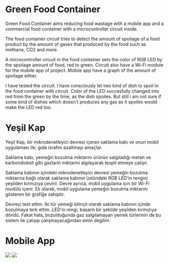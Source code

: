 # Green Food Container

Green Food Container aims reducing food wastage with a mobile app and a commercial food container with a microcontroller circuit inside.

The food container circuit tries to detect the amount of spoilage of a food product by the amount of gases that produced by the food such as methane, CO2 and more.

A microcontroller circuit in the food container sets the color of RGB LED by the spoilage amount of food, red to green. Circuit also have a Wi-Fi module for the mobile app of project. Mobile app have a graph of the amount of spoilage either.

I have tested the circuit. I have consciously let two kind of dish to spoil in the food container with circuit. Color of the LED succesfully changed into red from the green by the time, as the dish spoiles. But still i am not sure if some kind of dishes which doesn't produces any gas as it spoiles would make the LED red too.

# Yeşil Kap

Yeşil Kap, bir mikrodenetleyici devresi içeren saklama kabı ve onun mobil uygulaması ile; gıda israfını azaltmayı amaçlar.

Saklama kabı, yemeğin bozulma miktarını ürünün salgıladığı metan ve karbondioksit gibi gazlarin miktarini algılayarak tespit etmeye çalışır.

Saklama kabının içindeki mikrodenetleyici devresi yemeğin bozulma miktarına bağlı olarak saklama kabının üstündeki RGB LED'in rengini yeşilden kırmızıya çevirir. Devre ayrıca, mobil uygulama için bir Wi-Fi modülü içerir. Ek olarak, mobil uygulama yemeğin bozulma miktarını gösteren bir grafiğe sahiptir.

Devreyi test ettim. İki tür yemeği bilinçli olarak saklama kabının içinde bozulmaya terk ettim. LED'in rengi, başarılı bir şekilde yeşilden kırmızıya döndü. Fakat hala, bozulduğunda gaz salgılamayan yemek türlerinin de bu sistem ile çalışıp çalışmayacağından emin degilim.


# Mobile App 


![]([https://i.imgur.com/qucnyZj.png[/img])
![](https://i.imgur.com/dGAX6HA.png[/img])
